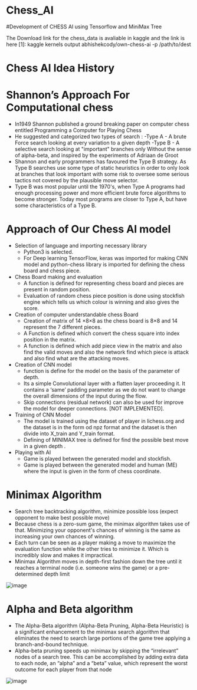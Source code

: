 # Chess_AI
#Development of CHESS AI using Tensorflow and MiniMax Tree 

The Download link for the chess_data is avaliable in kaggle and the link is here 
[1]: kaggle kernels output abhishekcody/own-chess-ai -p /path/to/dest

# Chess AI Idea History
# Shannon’s Approach For Computational chess

- In1949 Shannon published a ground breaking paper on computer chess entitled Programming a Computer for Playing Chess
- He suggested and categorized two types of search :
   -Type A - A brute Force search looking at every variation to a given depth
   -Type B - A selective search looking at "important" branches only Without the sense of alpha-beta, and inspired by the experiments of Adriaan de Groot
- Shannon and early programmers has favoured the Type B strategy.  As Type B searches use some type of static heuristics in order to only look at branches that look important  with some risk to oversee some serious tactics not covered by the plausible move selector. 
- Type B was most popular until the 1970's, when Type A programs had enough processing power and more efficient brute force algorithms to become stronger. Today most programs are closer to Type A, but have some characteristics of a Type B.


# Approach of Our Chess AI model
- Selection of language and importing necessary library
  - Python3 is selected.
  - For Deep learning TensorFlow, keras was imported for making CNN model and python-chess library is imported for defining the chess board and chess piece.
- Chess Board making and evaluation
  - A function is defined for representing chess board and pieces are present in random position.  
  - Evaluation of random chess piece position is done using stockfish engine which tells us which colour is winning and also gives the score.
- Creation of computer understandable chess Board
  - Creation of matrix of 14 ×8×8 as the chess board is 8×8 and 14 represent the 7 different pieces.
  - A Function is defined which convert the chess square into index position in the matrix.
  - A function is defined which add piece view in the matrix and also find the valid moves and also the network find which piece is attack and also find what are the attacking moves.
- Creation of CNN model
  - function is define for the model on the basis of the parameter of depth. 
  - Its a simple Convolutional layer with a flatten layer proceeding it. It contains a ‘same’ padding parameter as we do not want to change the overall dimensions of the input during the flow.
  - Skip connections (residual network) can also be used  for improve the model for deeper connections. [NOT IMPLEMENTED].
- Training of CNN Model
  - The model is trained using the dataset of player in lichess.org and the dataset is in the form od npz format and the dataset is then divide into X_train and Y_train format.
  - Defining of MINIMAX tree is defined for find the possible best move in a given depth .
- Playing with AI
  - Game is played between the generated model and stockfish.
  - Game is played between the generated model and human (ME) where the input is given in the form of chess coordinate.


# Minimax Algorithm
- Search tree backtracking algorithm, minimize possible loss (expect opponent to make best possible move)
- Because chess is a zero-sum game, the minimax algorithm takes use of that. Minimizing your opponent's chances of winning is the same as increasing your own chances of winning.
- Each turn can be seen as a player making a move to maximize the evaluation function while the other tries to minimize it. Which is incredibly slow and makes it impractical.
- Minimax Algorithm moves in depth-first fashion down the tree until it reaches a terminal node (i.e. someone wins the game) or a pre-determined depth limit

![image](https://user-images.githubusercontent.com/97011879/171465930-bf107171-ac9f-4842-8cc0-4ca51234bda4.png)

# Alpha and Beta algorithm	
- The Alpha-Beta algorithm (Alpha-Beta Pruning, Alpha-Beta Heuristic) is a significant enhancement to the minimax search algorithm that eliminates the need to search large portions of the game tree applying a branch-and-bound technique.
- Alpha-beta pruning speeds up minimax by skipping the “irrelevant” nodes of a search tree. This can be accomplished by adding extra data to each node, an “alpha” and a “beta” value, which represent the worst outcome for each player from that node

![image](https://user-images.githubusercontent.com/97011879/171465554-f4971a91-ac6b-4b85-bb4a-0a3fd9ed8353.png)

